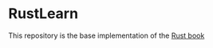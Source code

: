# RustLearn
This repository is the base implementation of the [Rust book](https://doc.rust-lang.org/book/title-page.html) 
